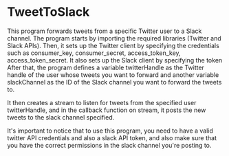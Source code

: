 # TweetToSlack

This program forwards tweets from a specific Twitter user to a Slack channel.
The program starts by importing the required libraries (Twitter and Slack APIs).
Then, it sets up the Twitter client by specifying the credentials such as consumer_key, consumer_secret, access_token_key, access_token_secret. It also sets up the Slack client by specifying the token
After that, the program defines a variable twitterHandle as the Twitter handle of the user whose tweets you want to forward and another variable slackChannel as the ID of the Slack channel you want to forward the tweets to.

It then creates a stream to listen for tweets from the specified user twitterHandle, and in the callback function on stream, it posts the new tweets to the slack channel specified.

It's important to notice that to use this program, you need to have a valid twitter API credentials and also a slack API token, and also make sure that you have the correct permissions in the slack channel you're posting to.
